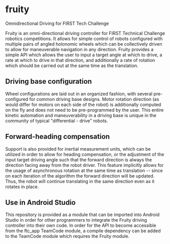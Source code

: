# fruity
Omnidirectional Driving for FIRST Tech Challenge

Fruity is an omni-directional driving controller for FIRST Technical Challenge robotics competitions. It allows for simple control of robots configured with multiple pairs of angled holonomic wheels which can be collectively driven to allow for maneuverable navigation in any direction. Fruity provides a simple API which allows the user to input a target angle at which to drive, a rate at which to drive in that direction, and additionally a rate of rotation which should be carried out at the same time as the translation. 

## Driving base configuration
Wheel configurations are laid out in an organized fashion, with several pre-configured for common driving base designs. Motor rotation direction (as would differ for motors on each side of the robot) is additionally computed on the fly and does not need to be pre-programmed by the user. This entire kinetic automation and maneuverability in a driving base is unique in the community of typical "differential - drive" robots.

## Forward-heading compensation
Support is also provided for inertial measurement units, which can be utilized in order to allow for heading compensation, or the adjustment of the input target driving angle such that the forward direction is always the direction facing away from the robot driver. This feature implicitly allows for the usage of asynchronous rotation at the same time as translation -- since on each iteration of the algorithm the forward direction will be updated. Thus, the robot  will continue translating in the same direction even as it rotates in place. 

## Use in Android Studio
This repository is provided as a module that can be imported into Android Studio in order for other programmers to integrate the Fruity driving controller into their own code. In order for the API to become accessible from the ftc_app TeamCode module, a compile dependency can be added to the TeamCode module which requires the Fruity module.
